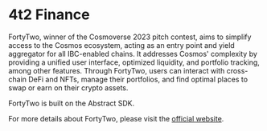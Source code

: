 # 4t2 Finance

FortyTwo, winner of the Cosmoverse 2023 pitch contest, aims to simplify access to the Cosmos ecosystem, acting as an
entry point and yield aggregator for all IBC-enabled chains. It addresses Cosmos' complexity by providing a unified user
interface, optimized liquidity, and portfolio tracking, among other features. Through FortyTwo, users can interact with
cross-chain DeFi and NFTs, manage their portfolios, and find optimal places to swap or earn on their crypto assets.

FortyTwo is built on the Abstract SDK.

For more details about FortyTwo, please visit the <a href="https://www.fortytwo.money/" target="_blank">official
website</a>.
